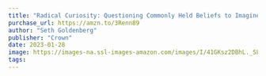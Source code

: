 ```yaml
---
title: "Radical Curiosity: Questioning Commonly Held Beliefs to Imagine Flourishing Futures"
purchase_url: https://amzn.to/3Renn89
author: "Seth Goldenberg"
publisher: "Crown"
date: 2023-01-28
image: https://images-na.ssl-images-amazon.com/images/I/41GKsz2DBhL._SL75_.jpg
tags:
---
```


